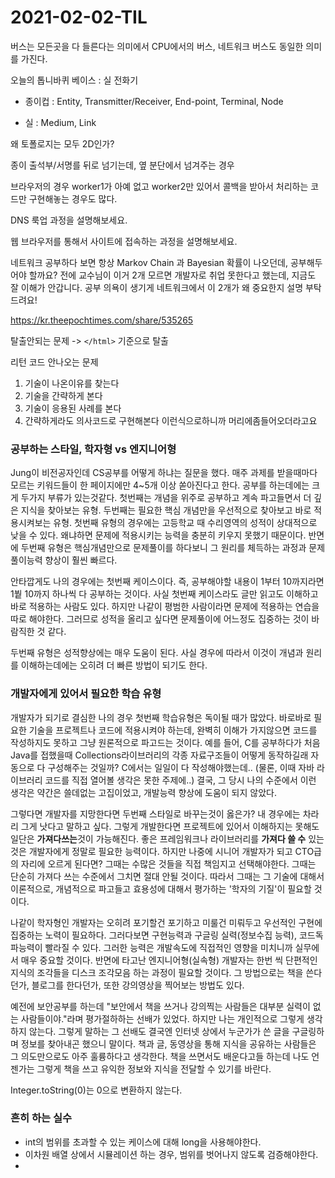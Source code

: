 # 2021-02-02-TIL

버스는 모든곳을 다 들른다는 의미에서 CPU에서의 버스, 네트워크 버스도 동일한 의미를 가진다.

오늘의 톱니바퀴 베이스 : 실 전화기

- 종이컵 : Entity, Transmitter/Receiver, End-point, Terminal, Node

- 실 : Medium, Link



왜 토폴로지는 모두 2D인가?

종이 출석부/서명를 뒤로 넘기는데, 옆 분단에서 넘겨주는 경우



브라우저의 경우 worker1가 아예 없고 worker2만 있어서 콜백을 받아서 처리하는 코드만 구현해놓는 경우도 많다.

DNS 룩업 과정을 설명해보세요.

웹 브라우저를 통해서 사이트에 접속하는 과정을 설명해보세요.

네트워크 공부하다 보면 항상 Markov Chain 과 Bayesian 확률이 나오던데, 공부해두어야 할까요? 전에 교수님이 이거 2개 모르면 개발자로 취업 못한다고 했는데, 지금도 잘 이해가 안갑니다. 공부 의욕이 생기게 네트워크에서 이 2개가 왜 중요한지 설명 부탁드려요! 

https://kr.theepochtimes.com/share/535265



탈출안되는 문제 -> `</html>` 기준으로 탈출

리턴 코드 안나오는 문제

1. 기술이 나온이유를 찾는다
2. 기술을 간략하게 본다
3. 기술이 응용된 사례를 본다
4. 간략하게라도 의사코드로 구현해본다
이런식으로하니까 머리에좀들어오더라고요



### 공부하는 스타일, 학자형 vs 엔지니어형

Jung이 비전공자인데 CS공부를 어떻게 하냐는 질문을 했다. 매주 과제를 받을때마다 모르는 키워드들이 한 페이지에만 4~5개 이상 쏟아진다고 한다. 공부를 하는데에는 크게 두가지 부류가 있는것같다. 첫번째는 개념을 위주로 공부하고 계속 파고들면서 더 깊은 지식을 찾아보는 유형. 두번째는 필요한 핵심 개념만을 우선적으로 찾아보고 바로 적용시켜보는 유형. 첫번째 유형의 경우에는 고등학교 때 수리영역의 성적이 상대적으로 낮을 수 있다. 왜냐하면 문제에 적용시키는 능력을 충분히 키우지 못했기 때문이다. 반면에 두번째 유형은 핵심개념만으로 문제풀이를 하다보니 그 원리를 체득하는 과정과 문제풀이능력 향상이 훨씬 빠르다.

안타깝게도 나의 경우에는 첫번째 케이스이다. 즉, 공부해야할 내용이 1부터 10까지라면 1붵 10까지 하나씩 다 공부하는 것이다. 사실 첫번째 케이스라도 글만 읽고도 이해하고 바로 적용하는 사람도 있다. 하지만 나같이 평범한 사람이라면 문제에 적용하는 연습을 따로 해야한다. 그러므로 성적을 올리고 싶다면 문제풀이에 어느정도 집중하는 것이 바람직한 것 같다.

두번째 유형은 성적향상에는 매우 도움이 된다. 사실 경우에 따라서 이것이 개념과 원리를 이해하는데에는 오히려 더 빠른 방법이 되기도 한다.

### 개발자에게 있어서 필요한 학습 유형

개발자가 되기로 결심한 나의 경우 첫번째 학습유형은 독이될 때가 많았다. 바로바로 필요한 기술을 프로젝트나 코드에 적용시켜야 하는데, 완벽히 이해가 가지않으면 코드를 작성하지도 못하고 그냥 원론적으로 파고드는 것이다. 예를 들어, C를 공부하다가 처음 Java를 접했을때 Collections라이브러리의 각종 자료구조들이 어떻게 동작하길래 자동으로 다 구성해주는 것일까? C에서는 일일이 다 작성해야했는데.. (물론, 이때 자바 라이브러리 코드를 직접 열어볼 생각은 못한 주제에..) 결국, 그 당시 나의 수준에서 이런 생각은 약간은 쓸데없는 고집이었고, 개발능력 향상에 도움이 되지 않았다.

그렇다면 개발자를 지망한다면 두번째 스타일로 바꾸는것이 옳은가? 내 경우에는 차라리 그게 낫다고 말하고 싶다. 그렇게 개발한다면 프로젝트에 있어서 이해하지는 못해도 일단은 **가져다쓰는**것이 가능해진다. 좋은 프레임워크나 라이브러리를 **가져다 쓸 수** 있는것은 개발자에게 정말로 필요한 능력이다. 하지만 나중에 시니어 개발자가 되고 CTO급의 자리에 오르게 된다면? 그때는 수많은 것들을 직접 책임지고 선택해야한다. 그때는 단순히 가져다 쓰는 수준에서 그치면 절대 안될 것이다. 따라서 그때는 그 기술에 대해서 이론적으로, 개념적으로 파고들고 효용성에 대해서 평가하는 '학자의 기질'이 필요할 것이다.

나같이 학자형인 개발자는 오히려 포기할건 포기하고 미룰건 미뤄두고 우선적인 구현에 집중하는 노력이 필요하다. 그러다보면 구현능력과 구글링 실력(정보수집 능력), 코드독파능력이 빨라질 수 있다. 그러한 능력은 개발속도에 직접적인 영향을 미치니까 실무에서 매우 중요할 것이다. 반면에 타고난 엔지니어형(실속형) 개발자는 한번 씩 단편적인 지식의 조각들을 디스크 조각모음 하는 과정이 필요할 것이다. 그 방법으로는 책을 쓴다던가, 블로그를 한다던가, 또한 강의영상을 찍어보는 방법도 있다.

예전에 보안공부를 하는데 "보안에서 책을 쓰거나 강의찍는 사람들은 대부분 실력이 없는 사람들이야."라며 평가절하하는 선배가 있었다. 하지만 나는 개인적으로 그렇게 생각하지 않는다. 그렇게 말하는 그 선배도 결국엔 인터넷 상에서 누군가가 쓴 글을 구글링하며 정보를 찾아내곤 했으니 말이다. 책과 글, 동영상을 통해 지식을 공유하는 사람들은 그 의도만으로도 아주 훌륭하다고 생각한다. 책을 쓰면서도 배운다고들 하는데 나도 언젠가는 그렇게 책을 쓰고 유익한 정보와 지식을 전달할 수 있기를 바란다.



Integer.toString(0)는 0으로 변환하지 않는다.

### 흔히 하는 실수

- int의 범위를 초과할 수 있는 케이스에 대해 long을 사용해야한다.
- 이차원 배열 상에서 시뮬레이션 하는 경우, 범위를 벗어나지 않도록 검증해야한다.
- 

